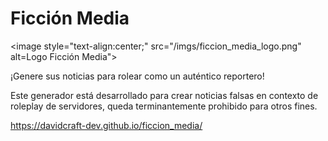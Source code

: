 # Ficción Media

<image style="text-align:center;" src="/imgs/ficcion_media_logo.png" alt=Logo Ficción Media">

¡Genere sus noticias para rolear como un auténtico reportero!

Este generador está desarrollado para crear noticias falsas en contexto de roleplay de servidores,
queda terminantemente prohibido para otros fines.

https://davidcraft-dev.github.io/ficcion_media/
